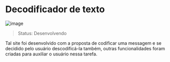 <h1>Decodificador de texto</h1>

![image](https://github.com/user-attachments/assets/f6ba6bdb-c427-4eb1-aa88-0857b0f9c3bc)

> Status: Desenvolvendo

Tal site foi desenvolvido com a proposta de codificar uma messagem e se decidido pelo usuário descodificá-la também, outras funcionalidades foram criadas para auxiliar o usuário nessa tarefa.
